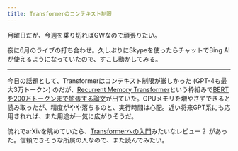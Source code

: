 ```yaml
---
title: Transformerのコンテキスト制限
---
```


月曜日だが、今週を乗り切ればGWなので頑張りたい。

夜に6月のライブの打ち合わせ。久しぶりにSkypeを使ったらチャットでBing AIが使えるようになっていたので、すこし動かしてみる。

---

今日の話題として、Transformerはコンテキスト制限が厳しかった (GPT-4も最大3万トークン) のだが、[Recurrent Memory Transformer](https://arxiv.org/abs/2207.06881)という枠組みで[BERTを200万トークンまで拡張する論文](https://arxiv.org/abs/2304.11062)が出ていた。GPUメモリを増やさずできると読み取ったが、精度がやや落ちるのと、実行時間は心配。近い将来GPT系にも応用されれば、また用途が一気に広がりそうだ。

流れでarXivを眺めていたら、[Transformerへの入門](https://arxiv.org/abs/2304.10557)みたいなレビュー？ があった。信頼できそうな所属の人なので、また読んでみたい。
